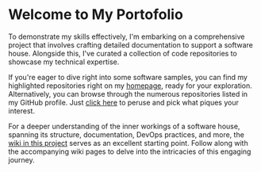 # Welcome to My Portofolio

To demonstrate my skills effectively, I'm embarking on a comprehensive project that involves crafting detailed documentation to support a software house. Alongside this, I've curated a collection of code repositories to showcase my technical expertise.

If you're eager to dive right into some software samples, you can find my highlighted repositories right on my  [homepage](https://github.com/gezielcarvalho), ready for your exploration. Alternatively, you can browse through the numerous repositories listed in my GitHub profile. Just [click here](https://github.com/gezielcarvalho?tab=repositories) to peruse and pick what piques your interest.

For a deeper understanding of the inner workings of a software house, spanning its structure, documentation, DevOps practices, and more, the [wiki in this project](https://github.com/gezielcarvalho/portfolio/wiki) serves as an excellent starting point. Follow along with the accompanying wiki pages to delve into the intricacies of this engaging journey.
